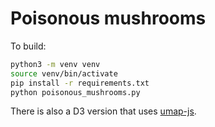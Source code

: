 # Poisonous mushrooms

To build:

```bash
python3 -m venv venv
source venv/bin/activate
pip install -r requirements.txt
python poisonous_mushrooms.py
```

There is also a D3 version that uses [umap-js](https://github.com/PAIR-code/umap-js).
